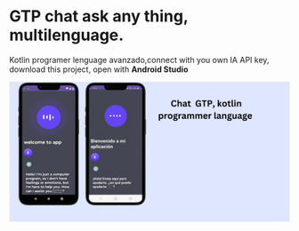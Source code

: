 # GTP chat ask any thing, multilenguage.
Kotlin programer lenguage avanzado,connect with you own IA API key,
download this project, open with **Android Studio**
<p align="center"><img width="800" heigth="300" src="https://github.com/joatro/Chat.gtp/blob/master/Banner%20ingles.png"></p>
